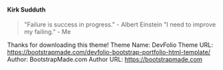 #### Kirk Sudduth

> "Failure is success in progress." - Albert Einstein
> "I need to improve my failing." - Me

Thanks for downloading this theme!
Theme Name: DevFolio
Theme URL: https://bootstrapmade.com/devfolio-bootstrap-portfolio-html-template/
Author: BootstrapMade.com
Author URL: https://bootstrapmade.com
